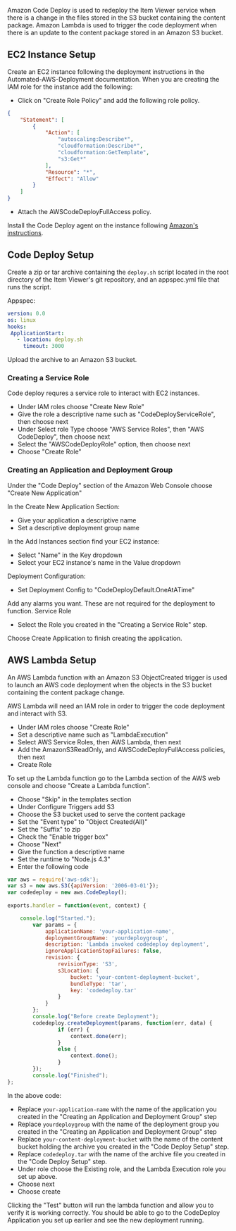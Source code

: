 Amazon Code Deploy is used to redeploy the Item Viewer service when there is
a change in the files stored in the S3 bucket containing the content package.
Amazon Lambda is used to trigger the code deployment when there is an update to the content package stored
in an Amazon S3 bucket.

## EC2 Instance Setup
Create an EC2 instance following the deployment instructions in the Automated-AWS-Deployment documentation.
When you are creating the IAM role for the instance add the following:

- Click on "Create Role Policy" and add the following role policy.

```json
{
    "Statement": [
        {
            "Action": [
                "autoscaling:Describe*",
                "cloudformation:Describe*",
                "cloudformation:GetTemplate",
                "s3:Get*"
            ],
            "Resource": "*",
            "Effect": "Allow"
        }
    ]
}
```
- Attach the AWSCodeDeployFullAccess policy.

Install the Code Deploy agent on the instance following [Amazon's instructions](https://docs.aws.amazon.com/codedeploy/latest/userguide/how-to-run-agent-install.html).

## Code Deploy Setup
Create a zip or tar archive containing the `deploy.sh` script located in the root directory of the Item Viewer's
git repository, and an appspec.yml file that runs the script.  

Appspec:
 ```yml
version: 0.0
os: linux
hooks:
  ApplicationStart:
    - location: deploy.sh
      timeout: 3000
 ```

Upload the archive to an Amazon S3 bucket.

### Creating a Service Role
Code deploy requres a service role to interact with EC2 instances.
- Under IAM roles choose "Create New Role"
- Give the role a descriptive name such as "CodeDeployServiceRole", then choose next
- Under Select role Type choose "AWS Service Roles", then "AWS CodeDeploy", then choose next
- Select the "AWSCodeDeployRole" option, then choose next
- Choose "Create Role"

### Creating an Application and Deployment Group

Under the "Code Deploy" section of the Amazon Web Console choose "Create New Application"  

In the Create New Application Section:
- Give your application a descriptive name
- Set a descriptive deployment group name

In the Add Instances section find your EC2 instance:
- Select "Name" in the Key dropdown
- Select your EC2 instance's name in the Value dropdown

Deployment Configuration:
- Set Deployment Config to "CodeDeployDefault.OneAtATime"

Add any alarms you want. These are not required for the deployment to function.
Service Role
- Select the Role you created in the "Creating a Service Role" step.

Choose Create Application to finish creating the application.

## AWS Lambda Setup
An AWS Lambda function with an Amazon S3 ObjectCreated trigger is used to launch an AWS code deployment
when the objects in the S3 bucket containing the content package change.

AWS Lambda will need an IAM role in order to trigger the code deployment and interact with S3.
- Under IAM roles choose "Create Role"
- Set a descriptive name such as "LambdaExecution"
- Select AWS Service Roles, then AWS Lambda, then next
- Add the AmazonS3ReadOnly, and AWSCodeDeployFullAccess policies, then next
- Create Role

To set up the Lambda function go to the Lambda section of the AWS web console and choose "Create a Lambda function".
- Choose "Skip" in the templates section
- Under Configure Triggers add S3
- Choose the S3 bucket used to serve the content package
- Set the "Event type" to "Object Created(All)"
- Set the "Suffix" to zip
- Check the "Enable trigger box"
- Choose "Next"
- Give the function a descriptive name
- Set the runtime to "Node.js 4.3"
- Enter the following code

```javascript
var aws = require('aws-sdk');
var s3 = new aws.S3({apiVersion: '2006-03-01'});
var codedeploy = new aws.CodeDeploy();
 
exports.handler = function(event, context) {

    console.log("Started.");
        var params = {
            applicationName: 'your-application-name',
            deploymentGroupName: 'yourdeploygroup',
            description: 'Lambda invoked codedeploy deployment',
            ignoreApplicationStopFailures: false,
            revision: {
                revisionType: 'S3',
                s3Location: {
                    bucket: 'your-content-deployment-bucket',
                    bundleType: 'tar',
                    key: 'codedeploy.tar'
                }
            }
        };
        console.log("Before create Deployment");
        codedeploy.createDeployment(params, function(err, data) {
                if (err) {
                    context.done(err);
                }
                else {
                    context.done();
                }
        });
        console.log("Finished");
};
```
In the above code:
- Replace `your-application-name` with the name of the application you created in the "Creating an Application and Deployment Group" step
- Replace `yourdeploygroup` with the name of the deployment group you created in the "Creating an Application and Deployment Group" step
- Replace `your-content-deployment-bucket` with the name of the content bucket holding the archive you created in the "Code Deploy Setup" step.
- Replace `codedeploy.tar` with the name of the archive file you created in the "Code Deploy Setup" step.
- Under role choose the Existing role, and the Lambda Execution role you set up above.
- Choose next
- Choose create

Clicking the "Test" button will run the lambda function and allow you to verify it is working correctly.
You should be able to go to the CodeDeploy Application you set up earlier and see the new deployment running.